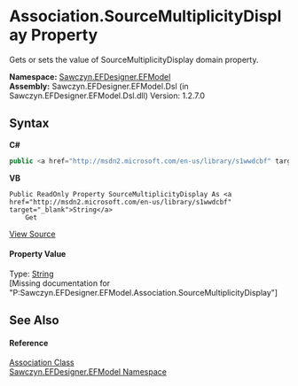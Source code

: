 # Association.SourceMultiplicityDisplay Property 
 

Gets or sets the value of SourceMultiplicityDisplay domain property.

**Namespace:**&nbsp;<a href="N_Sawczyn_EFDesigner_EFModel">Sawczyn.EFDesigner.EFModel</a><br />**Assembly:**&nbsp;Sawczyn.EFDesigner.EFModel.Dsl (in Sawczyn.EFDesigner.EFModel.Dsl.dll) Version: 1.2.7.0

## Syntax

**C#**<br />
``` C#
public <a href="http://msdn2.microsoft.com/en-us/library/s1wwdcbf" target="_blank">string</a> SourceMultiplicityDisplay { get; }
```

**VB**<br />
``` VB
Public ReadOnly Property SourceMultiplicityDisplay As <a href="http://msdn2.microsoft.com/en-us/library/s1wwdcbf" target="_blank">String</a>
	Get
```

<a href="https://github.com/msawczyn/EFDesigner/tree/master/src/Dsl/GeneratedCode/DomainRelationships.cs#L490" title="View the source code">View Source</a><br />

#### Property Value
Type: <a href="http://msdn2.microsoft.com/en-us/library/s1wwdcbf" target="_blank">String</a><br />\[Missing <value> documentation for "P:Sawczyn.EFDesigner.EFModel.Association.SourceMultiplicityDisplay"\]

## See Also


#### Reference
<a href="T_Sawczyn_EFDesigner_EFModel_Association">Association Class</a><br /><a href="N_Sawczyn_EFDesigner_EFModel">Sawczyn.EFDesigner.EFModel Namespace</a><br />